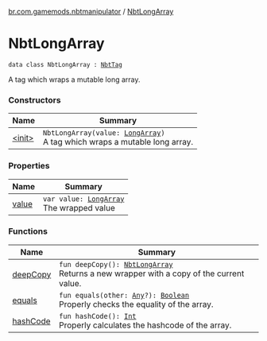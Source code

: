 [br.com.gamemods.nbtmanipulator](../index.md) / [NbtLongArray](./index.md)

# NbtLongArray

`data class NbtLongArray : `[`NbtTag`](../-nbt-tag/index.md)

A tag which wraps a mutable long array.

### Constructors

| Name | Summary |
|---|---|
| [&lt;init&gt;](-init-.md) | `NbtLongArray(value: `[`LongArray`](https://kotlinlang.org/api/latest/jvm/stdlib/kotlin/-long-array/index.html)`)`<br>A tag which wraps a mutable long array. |

### Properties

| Name | Summary |
|---|---|
| [value](value.md) | `var value: `[`LongArray`](https://kotlinlang.org/api/latest/jvm/stdlib/kotlin/-long-array/index.html)<br>The wrapped value |

### Functions

| Name | Summary |
|---|---|
| [deepCopy](deep-copy.md) | `fun deepCopy(): `[`NbtLongArray`](./index.md)<br>Returns a new wrapper with a copy of the current value. |
| [equals](equals.md) | `fun equals(other: `[`Any`](https://kotlinlang.org/api/latest/jvm/stdlib/kotlin/-any/index.html)`?): `[`Boolean`](https://kotlinlang.org/api/latest/jvm/stdlib/kotlin/-boolean/index.html)<br>Properly checks the equality of the array. |
| [hashCode](hash-code.md) | `fun hashCode(): `[`Int`](https://kotlinlang.org/api/latest/jvm/stdlib/kotlin/-int/index.html)<br>Properly calculates the hashcode of the array. |
